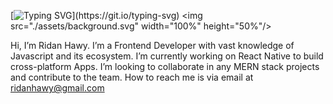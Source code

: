 
[![Typing SVG](https://readme-typing-svg.demolab.com/?lines=RIDAN+HAWY;)](https://git.io/typing-svg)
<img src="./assets/background.svg" width="100%" height="50%"/>


Hi, I’m Ridan Hawy.
I’m a Frontend Developer with vast knowledge of Javascript and its ecosystem.
I’m currently working on React Native to build cross-platform Apps.
I’m looking to collaborate in any MERN stack projects and contribute to the team.
How to reach me is via email at ridanhawy@gmail.com 

<!---
Hawy08/Hawy08 is a ✨ special ✨ repository because its `README.md` (this file) appears on your GitHub profile.
You can click the Preview link to take a look at your changes.
--->
